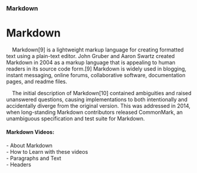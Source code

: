 
### Markdown

Markdown
====

&nbsp;&nbsp;&nbsp;&nbsp;Markdown[9] is a lightweight markup language for creating formatted text using a plain-text editor. John Gruber and Aaron Swartz created Markdown in 2004 as a markup language that is appealing to human readers in its source code form.[9] Markdown is widely used in blogging, instant messaging, online forums, collaborative software, documentation pages, and readme files. 

&nbsp;&nbsp;&nbsp;&nbsp;The initial description of Markdown[10] contained ambiguities and raised unanswered questions, causing implementations to both intentionally and accidentally diverge from the original version. This was addressed in 2014, when long-standing Markdown contributors released CommonMark, an unambiguous specification and test suite for Markdown.

#### Markdown Videos:  
\- About Markdown  
\- How to Learn with these videos  
\- Paragraphs and Text  
\- Headers  
